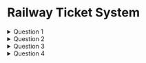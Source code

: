 # Railway Ticket System

<details>
<summary>Question 1</summary><br>

> Groom the above user story and mention.
> - Any clarification required in user story acceptance criteria.
> - Any questions for the scope of the requirements.

```Answer
1. There are a few ambiguous cases
    a. What should we do if the user cancels on the journey date. Should we check if chart is prepared or decline flatly?
    b. Are the days at start and end of intervals included or excluded. for eg. if the user cancels 10 days before journey
       date should he get 35% refund or 20% refund?
2. Some questions could be.
    a. Is the user logged in? 
    b. Did he apply for refund scheme in the first place.
    c. Does the user even has a trip scheduled?
    d. Any condition under which a ticket cannot be cancelled. for eg chart prepared
```
</details>


<details>
<summary>Question 2</summary><br>

> Create all Test Coverage Scenarios for the above User Story.

```Answer
Check if User is logged in.
Does the user has a upcoming journey scheduled.
Has the user opted for the refund scheme.
Is the journey date passed or is it today?
If the date is in future then all boundary cases and equivalance cases.
```
</details>


<details>
<summary>Question 3</summary><br>

> Create Test Cases for the Refund Amount calculations for above user story.
> Refund amount should be calculated as follows:
> 1. If user cancels the ticket 60 days prior to journey date. - Refund 70% of amount
> 2. If user cancels the ticket b/n 60-30 days prior to journey date - Refund 50% of amount.
> 3. If user cancels the ticket between 30-10 days - Refund 35% of amount.
> 4. If user cancels the ticket between 10-1 days - Refund 20% of amount.

```Answer
The cancel button should not be available if there are no trips.
The cancel button should not be available if the trip has already passed.
Verify refund amount calculation is correct for all cases.
```
</details>


<details>
<summary>Question 4</summary><br>

> For our use case:
> 1. Use boundary Value analysis technique and provide the set of data which you will take for testing.
> 2. Use equivalence partitioning technique and create test data which you will use for testing.

```
Boundary Value Analysis Data
```
| BV Data    |
| ---------- |
| 0          |
| 1          |
| 10         |
| 11         |
| 30         |
| 31         |
| 60         |
| 61         |

```
Equivalance Partitioning Technique
```
| EP Data    |
| ---------- |
| 0          |
| 5          |
| 20         |
| 40         |
| 80         |

</details>
